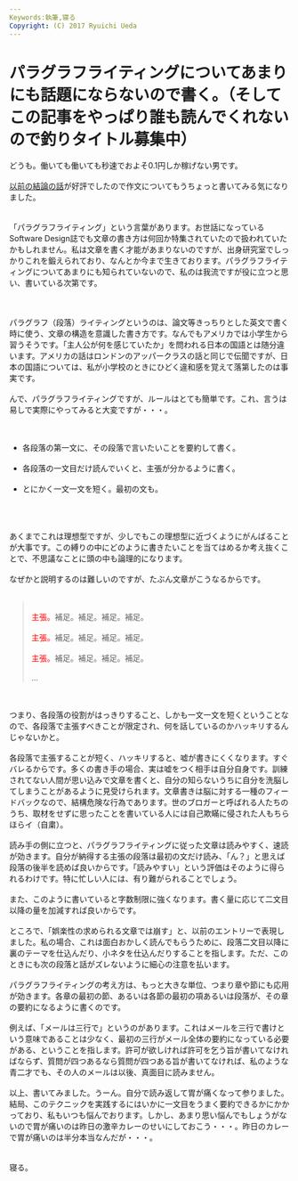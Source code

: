 ```yaml
---
Keywords:執筆,寝る
Copyright: (C) 2017 Ryuichi Ueda
---
```


# パラグラフライティングについてあまりにも話題にならないので書く。（そしてこの記事をやっぱり誰も読んでくれないので釣りタイトル募集中）
<!--:-->どうも。働いても働いても秒速でおよそ0.1円しか稼げない男です。<br />
<br />
<a href="http://blog.ueda.asia/?p=2339">以前の結論の話</a>が好評でしたので作文についてもうちょっと書いてみる気になりました。<br />
<br />
<br />
「パラグラフライティング」という言葉があります。お世話になっているSoftware Design誌でも文章の書き方は何回か特集されていたので扱われていたかもしれません。私は文章を書く才能があまりないのですが、出身研究室でしっかりこれを鍛えられており、なんとか今まで生きております。パラグラフライティングについてあまりにも知られていないので、私のは我流ですが役に立つと思い、書いている次第です。<br />
<br />
<!--:--><!--more--><br />
<br />
パラグラフ（段落）ライティングというのは、論文等きっちりとした英文で書く時に使う、文章の構造を意識した書き方です。なんでもアメリカでは小学生から習うそうです。「主人公が何を感じていたか」を問われる日本の国語とは随分違います。アメリカの話はロンドンのアッパークラスの話と同じで伝聞ですが、日本の国語については、私が小学校のときにひどく違和感を覚えて落第したのは事実です。<br />
<br />
んで、パラグラフライティングですが、ルールはとても簡単です。これ、言うは易しで実際にやってみると大変ですが・・・。<br />
<br />
<ul><br />
 <li>各段落の第一文に、その段落で言いたいことを要約して書く。</li><br />
 <li>各段落の一文目だけ読んでいくと、主張が分かるように書く。</li><br />
 <li>とにかく一文一文を短く。最初の文も。</li><br />
</ul><br />
<br />
あくまでこれは理想型ですが、少しでもこの理想型に近づくようにがんばることが大事です。この縛りの中にどのように書きたいことを当てはめるか考え抜くことで、不思議なことに頭の中も論理的になります。<br />
<br />
なぜかと説明するのは難しいのですが、たぶん文章がこうなるからです。<br />
<br />
<blockquote><br />
<span style="color:red">主張。</span>補足。補足。補足。補足。<br />
<br />
<span style="color:red">主張。</span>補足。補足。補足。補足。<br />
<br />
<span style="color:red">主張。</span>補足。補足。補足。補足。<br />
<br />
...<br />
</blockquote><br />
<br />
つまり、各段落の役割がはっきりすること、しかも一文一文を短くということなので、各段落で主張すべきことが限定され、何を話しているのかハッキリするんじゃないかと。<br />
<br />
各段落で主張することが短く、ハッキリすると、嘘が書きにくくなります。すぐバレるからです。多くの書き手の場合、実は嘘をつく相手は自分自身です。訓練されてない人間が思い込みで文章を書くと、自分の知らないうちに自分を洗脳してしまうことがあるように見受けられます。文章書きは脳に対する一種のフィードバックなので、結構危険な行為であります。世のブロガーと呼ばれる人たちのうち、取材をせずに思ったことを書いている人には自己欺瞞に侵された人もちらほらイ（自粛）。<br />
<br />
読み手の側に立つと、パラグラフライティングに従った文章は読みやすく、速読が効きます。自分が納得する主張の段落は最初の文だけ読み、「ん？」と思えば段落の後半を読めば良いからです。「読みやすい」という評価はそのように得られるわけです。特に忙しい人には、有り難がられることでしょう。<br />
<br />
また、このように書いていると字数制限に強くなります。書く量に応じて二文目以降の量を加減すれば良いからです。<br />
<br />
ところで、「娯楽性の求められる文章では崩す」と、以前のエントリーで表現しました。私の場合、これは面白おかしく読んでもらうために、段落二文目以降に裏のテーマを仕込んだり、小ネタを仕込んだりすることを指します。ただ、このときにも次の段落と話がズレないように細心の注意を払います。<br />
<br />
パラグラフライティングの考え方は、もっと大きな単位、つまり章や節にも応用が効きます。各章の最初の節、あるいは各節の最初の項あるいは段落が、その章の要約になるように書くのです。<br />
<br />
例えば、「メールは三行で」というのがあります。これはメールを三行で書けという意味であることは少なく、最初の三行がメール全体の要約になっている必要がある、ということを指します。許可が欲しければ許可を乞う旨が書いてなければならず、質問が四つあるなら質問が四つある旨が書いてなければ、私のような青二才でも、その人のメールは以後、真面目に読みません。<br />
<br />
以上、書いてみました。うーん。自分で読み返して胃が痛くなって参りました。結局、このテクニックを実践するにはいかに一文目をうまく要約できるかにかかっており、私もいつも悩んでおります。しかし、あまり思い悩んでもしょうがないので胃が痛いのは昨日の激辛カレーのせいにしておこう・・・。昨日のカレーで胃が痛いのは半分本当なんだが・・・。<br />
<br />
<br />
寝る。
